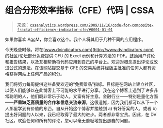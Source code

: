 <!--yml

category: 未分类

date: 2024-05-12 18:42:12

-->

# 组合分形效率指标（CFE）代码 | CSSA

> 来源：[`cssanalytics.wordpress.com/2009/11/16/code-for-composite-fractal-efficiency-indicator-cfe/#0001-01-01`](https://cssanalytics.wordpress.com/2009/11/16/code-for-composite-fractal-efficiency-indicator-cfe/#0001-01-01)

如果你喜欢 AggM，你会喜欢这个。我个人将其用于几种不同的应用程序。

今天晚些时候，将在[www.dvindicators.com](http://www.dvindicators.com) 的社区/论坛部分免费提供 CFU 的 Excel 示例和计算方法的 PDF。鼓励用户讨论和报告结果，以及互相帮助将代码应用到自己的平台上。欢迎对概念提出评论或改进公式的想法。在该网站提交基于 CFE 的交易系统并经版主批准的任何人都有资格获得网站上任何产品的积分。

我们将努力每周提供这些备受欢迎的“免费赠品”指标。目标是在网站上建立社区，以便人们能够以在此博客上不可能的水平进行分享。我在这个博客上遇到了许多非常聪明的人，他们既非常乐于助人，又富有好主意。金融行业——特别是量化方面——**严重缺乏高质量的合作和信息交流来源**。这很遗憾，因为我们都可以从下一个人那里学到有价值的东西。自从开始这个博客并接触到 a) 有好答案的人，或者 b) 提出好问题的人以来，我已经取得了最大的进步。两者都非常宝贵。因此，在 DV 社区，欢迎任何和所有的评论，您可以毫无羞耻地提出愚蠢的问题。
